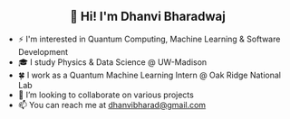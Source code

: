 <center><h2>👋 Hi! I'm Dhanvi Bharadwaj </h2></center>

- ⚡ I'm interested in Quantum Computing, Machine Learning & Software Development
- 🎓 I study Physics & Data Science @ UW-Madison
- 🍀 I work as a Quantum Machine Learning Intern @ Oak Ridge National Lab
- 🤝 I’m looking to collaborate on various projects
- 📫 You can reach me at dhanvibharad@gmail.com
<!--
**d-bharadwaj/d-bharadwaj** is a ✨ _special_ ✨ repository because its `README.md` (this file) appears on your GitHub profile.

Here are some ideas to get you started:

- 🔭 I’m currently working on ...
- 🌱 I’m currently learning ...
- 👯 I’m looking to collaborate on ...
- 🤔 I’m looking for help with ...
- 💬 Ask me about ...
- 📫 How to reach me: ...
- 😄 Pronouns: ...
- ⚡ Fun fact: ...
-->
